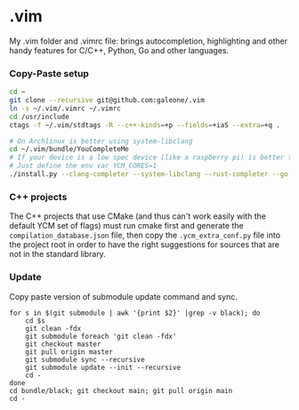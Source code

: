 .vim
====

My .vim folder and .vimrc file: brings autocompletion, highlighting and other handy features for C/C++, Python, Go and other languages.

### Copy-Paste setup

```sh
cd ~
git clone --recursive git@github.com:galeone/.vim
ln -s ~/.vim/.vimrc ~/.vimrc
cd /usr/include
ctags -f ~/.vim/stdtags -R --c++-kinds=+p --fields=+iaS --extra=+q .

# On Archlinux is better using system-libclang
cd ~/.vim/bundle/YouCompleteMe
# If your device is a low spec device (like a raspberry pi) is better to compile using a single core:
# Just define the env var YCM_CORES=1
./install.py --clang-completer --system-libclang --rust-completer --go-completer
```

### C++ projects

The C++ projects that use CMake (and thus can't work easily with the default YCM set of flags) must run cmake first and generate the `compilation_database.json` file, then copy the `.ycm_extra_conf.py` file into the project root in order to have
the right suggestions for sources that are not in the standard library.

### Update

Copy paste version of submodule update command and sync.

```
for s in $(git submodule | awk '{print $2}' |grep -v black); do
    cd $s
    git clean -fdx
    git submodule foreach 'git clean -fdx'
    git checkout master
    git pull origin master
    git submodule sync --recursive
    git submodule update --init --recursive
    cd -
done
cd bundle/black; git checkout main; git pull origin main
cd -
```
